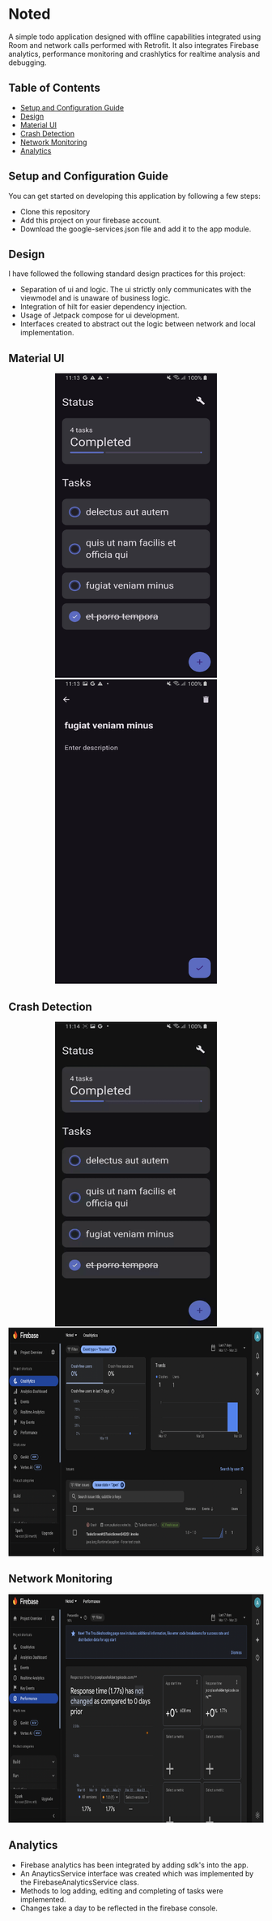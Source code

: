 # Noted
A simple todo application designed with offline capabilities integrated using Room and network calls performed with Retrofit. It also integrates Firebase analytics, performance monitoring and crashlytics for realtime analysis and debugging.

## Table of Contents
- [Setup and Configuration Guide](#setup-and-configuration-guide)
- [Design](#design)
- [Material UI](#material-ui)
- [Crash Detection](#crash-detection)
- [Network Monitoring](#network-monitoring)
- [Analytics](#analytics)

## Setup and Configuration Guide
You can get started on developing this application by following a few steps:
- Clone this repository
- Add this project on your firebase account.
- Download the google-services.json file and add it to the app module.

## Design
I have followed the following standard design practices for this project:
- Separation of ui and logic. The ui strictly only communicates with the viewmodel and is unaware of business logic.
- Integration of hilt for easier dependency injection.
- Usage of Jetpack compose for ui development.
- Interfaces created to abstract out the logic between network and local implementation.

## Material UI
<div align="center">
  <img src="https://github.com/Add-787/Noted/blob/main/assets/tasks-screen.jpg" width="320" height="600">
  <img src="https://github.com/Add-787/Noted/blob/main/assets/create-screen.jpg" width="320" height="600">
</div>

## Crash Detection
<div align="center">
  <img src="https://github.com/Add-787/Noted/blob/main/assets/ezgif-8f7099a57caddb.gif" width="320" height="600">
  <img src="https://github.com/Add-787/Noted/blob/main/assets/crashlytics.png" width="600" height="450">
</div>

## Network Monitoring
<div align="center">
  <img src="https://github.com/Add-787/Noted/blob/main/assets/network-monitoring.png" width="600" height="450">
</div>

## Analytics
- Firebase analytics has been integrated by adding sdk's into the app.
- An AnayticsService interface was created which was implemented by the FirebaseAnalyticsService class.
- Methods to log adding, editing and completing of tasks were implemented.
- Changes take a day to be reflected in the firebase console.



